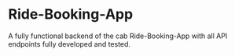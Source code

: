 # Ride-Booking-App
A fully functional backend of the cab Ride-Booking-App with all API endpoints fully developed and tested.
